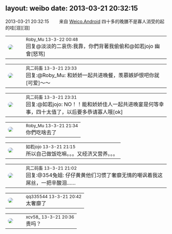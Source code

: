 layout: weibo
date: 2013-03-21 20:32:15
---
<meta name="referrer" content="no-referrer" />

2013-03-21 20:32:15  &nbsp;&nbsp;&nbsp;&nbsp;&nbsp;&nbsp; 来自 <a href="http://app.weibo.com/t/feed/l4RWD" rel="nofollow">Weico.Android</a>
四十多的晚膳不是寡人消受的起的哇[泪][泪] ​​​

<table style="width: 100%;">
  <tr>
    <td style="width: 40px;"><img style="border-radius:50%" src="https://tva2.sinaimg.cn/crop.0.0.180.180.50/81fd9f09jw1e8qgp5bmzyj2050050aa8.jpg?KID=imgbed,tva&Expires=1624464159&ssig=%2Fy7s4c2B%2Fu"></td>
    <td colspan="2"><small>Roby_Mu 13-3-22 00:48</small><br/>回复@淡淡的二哀伤:我靠，你們背著我偷偷和@如若jojo 幽會[怒骂]</td>
  </tr>
</table>

<table style="width: 100%;">
  <tr>
    <td style="width: 40px;"><img style="border-radius:50%" src="https://tva3.sinaimg.cn/crop.0.0.639.639.50/6d2a6003jw8f3idy69w2gj20hs0hrt9g.jpg?KID=imgbed,tva&Expires=1624464159&ssig=9UqHoXwMfn"></td>
    <td colspan="2"><small>风二码畜 13-3-21 23:33</small><br/>回复:@Roby_Mu: 和娇娇一起共进晚餐，羡慕嫉妒恨吧你就[可爱]～～</td>
  </tr>
</table>

<table style="width: 100%;">
  <tr>
    <td style="width: 40px;"><img style="border-radius:50%" src="https://tva3.sinaimg.cn/crop.0.0.639.639.50/6d2a6003jw8f3idy69w2gj20hs0hrt9g.jpg?KID=imgbed,tva&Expires=1624464159&ssig=9UqHoXwMfn"></td>
    <td colspan="2"><small>风二码畜 13-3-21 23:31</small><br/>回复:@如若jojo: NO！！能和娇娇佳人一起共进晚宴是何等幸事，四十太值了，以后要多恭请寡人哦[ok]</td>
  </tr>
</table>

<table style="width: 100%;">
  <tr>
    <td style="width: 40px;"><img style="border-radius:50%" src="https://tva2.sinaimg.cn/crop.0.0.180.180.50/81fd9f09jw1e8qgp5bmzyj2050050aa8.jpg?KID=imgbed,tva&Expires=1624464159&ssig=%2Fy7s4c2B%2Fu"></td>
    <td colspan="2"><small>Roby_Mu 13-3-21 21:34</small><br/>你們吃啥去了</td>
  </tr>
</table>

<table style="width: 100%;">
  <tr>
    <td style="width: 40px;"><img style="border-radius:50%" src="https://tva2.sinaimg.cn/crop.0.0.180.180.50/6c91b153jw1e8qgp5bmzyj2050050aa8.jpg?KID=imgbed,tva&Expires=1624464159&ssig=KGW6jcEPkW"></td>
    <td colspan="2"><small>如若jojo 13-3-21 21:15</small><br/>所以自己做饭吃嘛。。。又经济又营养。。。</td>
  </tr>
</table>

<table style="width: 100%;">
  <tr>
    <td style="width: 40px;"><img style="border-radius:50%" src="https://tva3.sinaimg.cn/crop.0.0.639.639.50/6d2a6003jw8f3idy69w2gj20hs0hrt9g.jpg?KID=imgbed,tva&Expires=1624464159&ssig=9UqHoXwMfn"></td>
    <td colspan="2"><small>风二码畜 13-3-21 21:02</small><br/>回复:@354兔姐: 仔仔黄黄他们习惯了奢靡无情的嘲讽着我这屌丝，一把辛酸泪……</td>
  </tr>
</table>

<table style="width: 100%;">
  <tr>
    <td style="width: 40px;"><img style="border-radius:50%" src="https://tva4.sinaimg.cn/crop.0.0.180.180.50/7d25944djw1e8qgp5bmzyj2050050aa8.jpg?KID=imgbed,tva&Expires=1624464159&ssig=nQSH5LjSgM"></td>
    <td colspan="2"><small>qq335544 13-3-21 20:42</small><br/>太奢靡了</td>
  </tr>
</table>

<table style="width: 100%;">
  <tr>
    <td style="width: 40px;"><img style="border-radius:50%" src="https://tva3.sinaimg.cn/crop.0.0.1242.1242.50/801f7e9ajw8f3peekcgoqj20yi0yidg9.jpg?KID=imgbed,tva&Expires=1624464159&ssig=vM%2FiJrA8yn"></td>
    <td colspan="2"><small>xcv58_ 13-3-21 20:36</small><br/>贵吗？</td>
  </tr>
</table>
